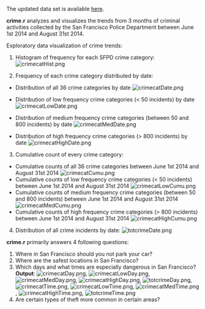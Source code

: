 The updated data set is available [here](https://data.sfgov.org/Public-Safety/SFPD-Incidents-Previous-Three-Months/tmnf-yvry?). 

**crime.r** analyzes and visualizes the trends from 3 months of criminal activities collected by the San Francisco Police Department between June 1st 2014 and August 31st 2014. 

Exploratory data visualization of crime trends:

1. Histogram of frequency for each SFPD crime category: ![crimecatHist.png](https://github.com/shngli/R-data-analysis/blob/master/San%20Francisco%20Crime%20Data%20Analysis/crimecatHist.png)

2. Frequency of each crime category distributed by date:
- Distribution of all 36 crime categories by date ![crimecatDate.png](https://github.com/shngli/R-data-analysis/blob/master/San%20Francisco%20Crime%20Data%20Analysis/crimecatDate.png)

- Distribution of low frequency crime categories (< 50 incidents) by date ![crimecatLowDate.png](https://github.com/shngli/R-data-analysis/blob/master/San%20Francisco%20Crime%20Data%20Analysis/crimecatLowDate.png)

- Distribution of medium frequency crime categories (between 50 and 800 incidents) by date ![crimecatMedDate.png](https://github.com/shngli/R-data-analysis/blob/master/San%20Francisco%20Crime%20Data%20Analysis/crimecatMedDate.png)

- Distribution of high frequency crime categories (> 800 incidents) by date ![crimecatHighDate.png](https://github.com/shngli/R-data-analysis/blob/master/San%20Francisco%20Crime%20Data%20Analysis/crimecatHighDate.png)

3. Cumulative count of every crime category:
- Cumulative counts of all 36 crime categories between June 1st 2014 and August 31st 2014 ![crimecatCumu.png](https://github.com/shngli/R-data-analysis/blob/master/San%20Francisco%20Crime%20Data%20Analysis/crimecatCumu.png)
- Cumulative counts of low frequency crime categories (< 50 incidents) between June 1st 2014 and August 31st 2014 ![crimecatLowCumu.png](https://github.com/shngli/R-data-analysis/blob/master/San%20Francisco%20Crime%20Data%20Analysis/crimecatLowCumu.png) 
- Cumulative counts of medium frequency crime categories (between 50 and 800 incidents) between June 1st 2014 and August 31st 2014 ![crimecatMedCumu.png](https://github.com/shngli/R-data-analysis/blob/master/San%20Francisco%20Crime%20Data%20Analysis/crimecatMedCumu.png)
- Cumulative counts of high frequency crime categories (> 800 incidents) between June 1st 2014 and August 31st 2014 ![crimecatHighCumu.png](https://github.com/shngli/R-data-analysis/blob/master/San%20Francisco%20Crime%20Data%20Analysis/crimecatHighCumu.png)

4. Distribution of all crime incidents by date: ![totcrimeDate.png](https://github.com/shngli/R-data-analysis/blob/master/San%20Francisco%20Crime%20Data%20Analysis/totcrimeDate.png)

**crime.r** primarily answers 4 following questions:

1. Where in San Francisco should you not park your car?
2. Where are the safest locations in San Francisco?
3. Which days and what times are especially dangerous in San Francisco? **Output**: ![crimecatDay.png](https://github.com/shngli/R-data-analysis/blob/master/San%20Francisco%20Crime%20Data%20Analysis/crimecatDay.png), ![crimecatLowDay.png](https://github.com/shngli/R-data-analysis/blob/master/San%20Francisco%20Crime%20Data%20Analysis/crimecatLowDay.png), ![crimecatMedDay.png](https://github.com/shngli/R-data-analysis/blob/master/San%20Francisco%20Crime%20Data%20Analysis/crimecatMedDay.png), ![crimecatHighDay.png](https://github.com/shngli/R-data-analysis/blob/master/San%20Francisco%20Crime%20Data%20Analysis/crimecatHighDay.png), ![totcrimeDay.png](https://github.com/shngli/R-data-analysis/blob/master/San%20Francisco%20Crime%20Data%20Analysis/totcrimeDay.png), ![crimecatTime.png](https://github.com/shngli/R-data-analysis/blob/master/San%20Francisco%20Crime%20Data%20Analysis/crimecatTime.png), ![crimecatLowTime.png](https://github.com/shngli/R-data-analysis/blob/master/San%20Francisco%20Crime%20Data%20Analysis/crimecatLowTime.png), ![crimecatMedTime.png](https://github.com/shngli/R-data-analysis/blob/master/San%20Francisco%20Crime%20Data%20Analysis/crimecatMedTime.png), ![crimecatHighTime.png](https://github.com/shngli/R-data-analysis/blob/master/San%20Francisco%20Crime%20Data%20Analysis/crimecatHighTime.png), ![totcrimeTime.png](https://github.com/shngli/R-data-analysis/blob/master/San%20Francisco%20Crime%20Data%20Analysis/totcrimeTime.png)
4. Are certain types of theft more common in certain areas?
